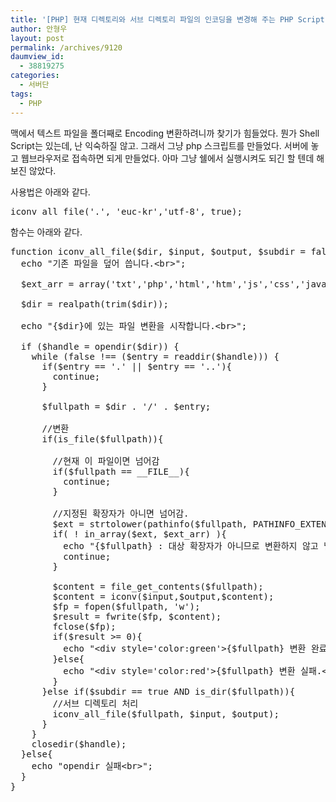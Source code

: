 ```yaml
---
title: '[PHP] 현재 디렉토리와 서브 디렉토리 파일의 인코딩을 변경해 주는 PHP Script'
author: 안형우
layout: post
permalink: /archives/9120
daumview_id:
  - 38819275
categories:
  - 서버단
tags:
  - PHP
---
```

맥에서 텍스트 파일을 폴더째로 Encoding 변환하려니까 찾기가 힘들었다. 뭔가 Shell Script는 있는데, 난 익숙하질 않고. 그래서 그냥 php 스크립트를 만들었다. 서버에 놓고 웹브라우저로 접속하면 되게 만들었다. 아마 그냥 쉘에서 실행시켜도 되긴 할 텐데 해 보진 않았다.

사용법은 아래와 같다.

<pre>iconv_all_file('.', 'euc-kr','utf-8', true);</pre>

함수는 아래와 같다.

<pre>function iconv_all_file($dir, $input, $output, $subdir = false){
  echo "기존 파일을 덮어 씁니다.&lt;br&gt;";

  $ext_arr = array('txt','php','html','htm','js','css','java','jsp','asp','md');

  $dir = realpath(trim($dir));

  echo "{$dir}에 있는 파일 변환을 시작합니다.&lt;br&gt;";

  if ($handle = opendir($dir)) {
    while (false !== ($entry = readdir($handle))) {
      if($entry == '.' || $entry == '..'){
        continue;
      }

      $fullpath = $dir . '/' . $entry;

      //변환
      if(is_file($fullpath)){

        //현재 이 파일이면 넘어감
        if($fullpath == __FILE__){
          continue;
        }

        //지정된 확장자가 아니면 넘어감.
        $ext = strtolower(pathinfo($fullpath, PATHINFO_EXTENSION));
        if( ! in_array($ext, $ext_arr) ){
          echo "{$fullpath} : 대상 확장자가 아니므로 변환하지 않고 넘어갑니다.&lt;br&gt;";
          continue;
        }

        $content = file_get_contents($fullpath);
        $content = iconv($input,$output,$content);
        $fp = fopen($fullpath, 'w');
        $result = fwrite($fp, $content);
        fclose($fp);
        if($result &gt;= 0){
          echo "&lt;div style='color:green'&gt;{$fullpath} 변환 완료.({$result}bytes)&lt;/div&gt;";
        }else{
          echo "&lt;div style='color:red'&gt;{$fullpath} 변환 실패.&lt;/div&gt;";
        }
      }else if($subdir == true AND is_dir($fullpath)){
        //서브 디렉토리 처리
        iconv_all_file($fullpath, $input, $output);
      }
    }
    closedir($handle);
  }else{
    echo "opendir 실패&lt;br&gt;";
  }
}</pre>